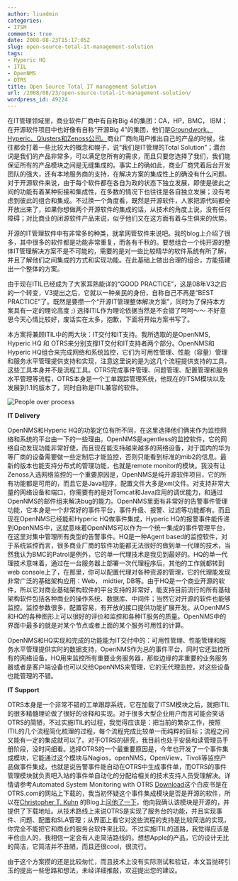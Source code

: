 ```yaml
---
author: liuadmin
categories:
- ITSM
comments: true
date: 2008-08-23T15:17:05Z
slug: open-source-total-it-management-solution
tags:
- Hyperic HQ
- ITIL
- OpenNMS
- OTRS
title: Open Source Total IT management Solution
url: /2008/08/23/open-source-total-it-management-solution/
wordpress_id: 49224
---
```


在IT管理领域里，商业软件厂商中有自称Big 4的集团：CA，HP，BMC， IBM；在开源软件项目中也好像有自称“开源Big 4”的集团，他们是[Groundwork、Hyperic、Qlusters和Zenoss公司。](http://www.vlan9.com/net-manage/soft/x103091.html)商业厂商向用户推出自己的产品的时候，往往都会打着一些比较大的概念和幌子，说“我们是IT管理的Total Solution”；潜台词是我们的产品非常多，可以满足您所有的需求，而且只要您选择了我们，我们能保证所有的产品模块之间是无缝集成的。事实上的确如此，商业厂商凭着后台开发团队的强大，还有本地服务商的支持，在解决方案的集成性上的确没有什么问题。对于开源软件来说，由于每个软件都在各自为政的状态下独立发展，即使是彼此之间的功能有着某种衔接和集成性，在多数的情况下也往往是各自独立发展；没有考虑到彼此的组合和集成。不过换一个角度看，既然是开源软件，人家把源代码都全开放出来了，如果你想做两个开源软件的集成的话，从技术的角度上说，没有任何障碍；对比商业的闭源软件产品来说，似乎他们又在这方面有着与生俱来的优势。

开源的IT管理软件中有非常多的种类，就拿网管软件来说吧。我的blog上介绍了很多，其中很多的软件都是功能非常重复，而各有千秋的。要想组合一个纯开源的整体IT管理解决方案不是不可能的，需要的是对一些比较精华的软件系统有所了解，并且了解他们之间集成的方式和实现功能。在此基础上做出合理的组合，方能搭建出一个整体的方案。

由于现在ITIL已经成为了大家耳熟能详的“GOOD PRACTICE”，这是08年V3之后的一个转变，V3提出之后，它就以一种亲民的身份，自称自己不再是“BEST PRACTICE”了。既然是要攒一个“开源IT管理整体解决方案”，同时为了保持本方案具有一定的理论高度 ;) 选择ITIL作为理论依据当然是不会错了呵呵～～ 不好意思今天心情比较好，废话实在太多，抱歉，下面将开始方案书写了。

本方案将兼顾ITIL中的两大块：IT交付和IT支持。我所选取的是OpenNMS, Hyperic HQ 和 OTRS来分别支撑IT交付和IT支持者两个部分。OpenNMS和Hyperic HQ组合来完成网络和系统监控，它们为可用性管理、性能（容量）管理和服务水平管理提供支持和实现，注意这里说的是为这几个流程提供支持的工具，这些工具本身并不是流程工具。OTRS完成事件管理、问题管理、配置管理和服务水平管理等流程，OTRS本身是一个工单跟踪管理系统，他现在的ITSM模块以及发展到1.1的版本了，同时自称是ITIL兼容的软件。

![People over process](http://www.martinliu.cn/wp-content/uploads/2008/08/opeople-over-process.jpg)

**IT Delivery**

OpenNMS和Hyperic HQ的功能定位有所不同，在这里选择他们俩来作为监控网络和系统的平台由一下的一些理由。OpenNMS是agentless的监控软件，它的网络自动发现功能非常好使，而且现在能支持越来越多的网络设备，对于国内的华为等厂商的设备需要做一些定制后才能监控，否则只能看到标准的mib2的信息。最新的版本也能支持分布式的管理功能，也就是remote monitor的模块。我没有让Zenoss入选网络监控的一个重要原因是，OpenNMS是纯开源软件项目，它的所有功能都是可用的，而且它是Java程序，配置文件大多是xml文件。对支持非常大量的网络设备和端口，你需要有的是对Tomcat和Java应用的调优能力，和通过OpenNMS的邮件组来解决bug的能力。OpenNMS里面有非常好的告警事件管理功能，它本身是一个非常好的事件平台，事件升级、报警、过滤等功能都有。而且现在OpenNMS已经能和Hyperic HQ做事件集成，Hyperic HQ的报警事件能传递到OpenNMS中，这就意味着OpenNMS可以作为一个统一集成的事件管理平台，在这里对集中管理所有类型的告警事件。HQ是一种Agent based的监控软件，对于系统监控而言，很多商业厂商的软件功能都无法很好的做到单一代理的技术，当然我认为BMC的Patrol是例外，它的单一代理技术是我见到最好的。HQ的单一代理技术意味着，通过在一台服务器上部署一次代理程序后，其他的工作就都转到web console上了，在那里，你可以配置代理对各种资源的管理，它的代理能发现非常广泛的基础架构应用：Web， midtier, DB等。由于HQ是一个商业开源的软件，所以它对商业基础架构软件的平台支持的非常好，能支持目前流行的所有基础架构软件包括各种商业的操作系统、数据库、中间件；当然它对开源的软件也能够监控。监控参数很多，配置容易，有开放的接口提供功能扩展开发。从OpenNMS和HQ的各种图形上可以很好的评价和监控和各种IT服务的质量。OpenNMS中的界面中最多的就是对某个节点或者上面的某个服务可用性的计算。

OpenNMS和HQ实现和完成的功能能为IT交付中的：可用性管理、性能管理和服务水平管理提供实时的数据支持，OpenNMS作为总的事件平台，同时它还监控所有的网络设备。HQ用来监控所有重要业务服务器，那些边缘的非重要的业务服务器或者是客户端设备也可以交给OpenNMS来管理，它的无代理监控，对这些设备也能管理的不错。

**IT Support**


OTRS本身是一个非常不错的工单跟踪系统，它在加载了ITSM模块之后，就把ITIL的很多精髓理论做了很好的诠释和实现。对于很多大型企业用户而言可能会笑话OTRS的简陋，不过实施ITIL的过程，我觉得应该是：把当前的繁杂工作，按照ITIL的几个流程简化梳理的过程，每个流程完成比较单一而纯粹的目标；流程之间又能有一定的集成就可以了。对于OTRS的研究，我目前也处于安装和读管理员手册阶段，没时间细看。选择OTRS的一个最重要原因是，今年也开发了一个事件集成模块，它能通过这个模块与Nagios，openNMS，OpenView，Tivoli等监控产品做事件集成，也就是说告警事件能自动在OTRS中生成事件单，而OTRS的事件管理模块就负责吧入站的事件单自动化的分配给相关的技术支持人员受理解决。详情请参考Automated System Monitoring with OTRS [Download](http://www.otrs.com/fileadmin/mediafiles/News_Presse/Whitepaper/SystemMonitoring_Module_OTRS_US.pdf)这个白皮书是在OTRS.com的网站上下载的，我当初怀疑这个事件集成模块是否是开源的软件，所以在[Christopher T. Kuhn](http://blog.kuhn-kt.de/) 的Blog上[问他了一下](http://blog.kuhn-kt.de/?p=87)，他向我确认该模块是开源的，并提供了下载地址。从技术路线上来说OTRS是实现了服务台的功能，并且实现事件、问题、配置和SLA管理；从界面上看它对这些流程的支持是比较简洁的实现，你完全不能把它和商业的服务台软件来比较。不过实施ITIL的道路，我觉得应该是丰俭由人的，我相信一定会有人走简洁路线的。想想Apple的产品，它的设计无比的简洁，它简洁并不丑陋，而且还很cool，很流行。




由于这个方案攒的还是比较匆忙，而且技术上没有实际测试和验证，本文旨抛砖引玉的提出一些思路和想法，未经详细推敲，欢迎提出您的建议。

